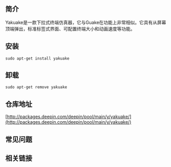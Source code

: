 ## 简介

Yakuake是一款下拉式终端仿真器，它与Guake在功能上非常相似。它具有从屏幕顶端弹出，标准标签式界面、可配置终端大小和动画速度等功能。

## 安装

`sudo apt-get install yakuake`

## 卸载

`sudo apt-get remove yakuake`

## 仓库地址

[http://packages.deepin.com/deepin/pool/main/y/yakuake/](http://packages.deepin.com/deepin/pool/main/y/yakuake/)


## 常见问题


## 相关链接